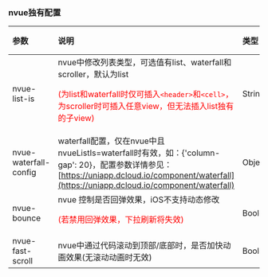 ### nvue独有配置

| 参数                  | 说明                                                         | 类型    | 默认值 | 可选值              |
| :-------------------- | :----------------------------------------------------------- | :------ | :----- | :------------------ |
| nvue-list-is          | nvue中修改列表类型，可选值有list、waterfall和scroller，默认为list<p style="color:red;">(为list和waterfall时仅可插入`<header>`和`<cell>`，为scroller时可插入任意view，但无法插入list独有的子view)</p> | String  | list   | waterfall、scroller |
| nvue-waterfall-config | waterfall配置，仅在nvue中且nvueListIs=waterfall时有效，如：{'column-gap': 20}，配置参数详情参见：[https://uniapp.dcloud.io/component/waterfall](https://uniapp.dcloud.io/component/waterfall) | Object  | -      | -                   |
| nvue-bounce           | nvue 控制是否回弹效果，iOS不支持动态修改<p style="color:red;">(若禁用回弹效果，下拉刷新将失效)</p> | Boolean | true   | false               |
| nvue-fast-scroll <Badge text="1.9.4"/>      | nvue中通过代码滚动到顶部/底部时，是否加快动画效果(无滚动动画时无效) | Boolean | false  | true                |